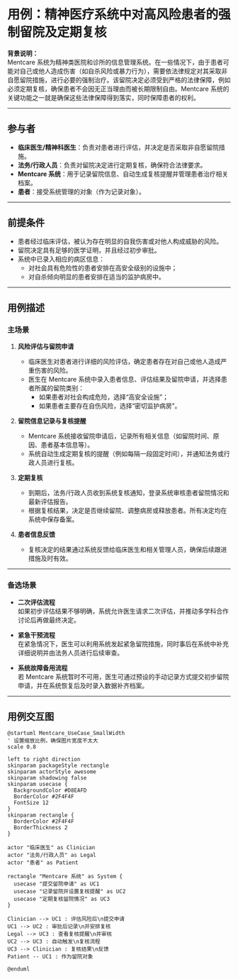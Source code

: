 # 用例：精神医疗系统中对高风险患者的强制留院及定期复核

**背景说明：**  
Mentcare 系统为精神类医院和诊所的信息管理系统。在一些情况下，由于患者可能对自己或他人造成伤害（如自杀风险或暴力行为），需要依法律规定对其采取非自愿留院措施，进行必要的强制治疗。该留院决定必须受到严格的法律保障，例如必须定期复核，确保患者不会因无正当理由而被长期限制自由。Mentcare 系统的关键功能之一就是确保这些法律保障得到落实，同时保障患者的权利。

---

## 参与者

- **临床医生/精神科医生**：负责对患者进行评估，并决定是否采取非自愿留院措施。  
- **法务/行政人员**：负责对留院决定进行定期复核，确保符合法律要求。  
- **Mentcare 系统**：用于记录留院信息、自动生成复核提醒并管理患者治疗相关档案。  
- **患者**：接受系统管理的对象（作为记录对象）。

---

## 前提条件

- 患者经过临床评估，被认为存在明显的自我伤害或对他人构成威胁的风险。  
- 留院决定具有足够的医学证明，并且经过初步审批。  
- 系统中已录入相应的病区信息：  
  - 对社会具有危险性的患者安排在高安全级别的设施中；  
  - 对自杀倾向明显的患者安排在适当的监护病房中。

---

## 用例描述

### 主场景

1. **风险评估与留院申请**  
   - 临床医生对患者进行详细的风险评估，确定患者存在对自己或他人造成严重伤害的风险。  
   - 医生在 Mentcare 系统中录入患者信息、评估结果及留院申请，并选择患者所属的留院类别：  
     - 如果患者对社会构成危险，选择“高安全设施”；  
     - 如果患者主要存在自伤风险，选择“密切监护病房”。

2. **留院信息记录与复核提醒**  
   - Mentcare 系统接收留院申请后，记录所有相关信息（如留院时间、原因、患者基本信息等）。  
   - 系统自动生成定期复核的提醒（例如每隔一段固定时间），并通知法务或行政人员进行复核。

3. **定期复核**  
   - 到期后，法务/行政人员收到系统复核通知，登录系统审核患者留院情况和最新评估报告。  
   - 根据复核结果，决定是否继续留院、调整病房或释放患者。所有决定均在系统中保存备案。

4. **患者信息反馈**  
   - 复核决定的结果通过系统反馈给临床医生和相关管理人员，确保后续跟进措施及时有效。

---

### 备选场景

- **二次评估流程**  
  如果初步评估结果不够明确，系统允许医生请求二次评估，并推动多学科合作讨论后再做最终决定。

- **紧急干预流程**  
  在紧急情况下，医生可以利用系统发起紧急留院措施，同时事后在系统中补充详细说明并由法务人员进行后续审查。

- **系统故障备用流程**  
  若 Mentcare 系统暂时不可用，医生可通过预设的手动记录方式提交初步留院申请，并在系统恢复后及时录入数据补齐档案。

---

## 用例交互图

```plantuml
@startuml Mentcare_UseCase_SmallWidth
' 设置缩放比例，确保图片宽度不太大
scale 0.8

left to right direction
skinparam packageStyle rectangle
skinparam actorStyle awesome
skinparam shadowing false
skinparam usecase {
  BackgroundColor #D8EAFD
  BorderColor #2F4F4F
  FontSize 12
}
skinparam rectangle {
  BorderColor #2F4F4F
  BorderThickness 2
}

actor "临床医生" as Clinician
actor "法务/行政人员" as Legal
actor "患者" as Patient

rectangle "Mentcare 系统" as System {
  usecase "提交留院申请" as UC1
  usecase "记录留院并设置复核提醒" as UC2
  usecase "定期复核留院情况" as UC3
}

Clinician --> UC1 : 评估风险后\n提交申请
UC1 --> UC2 : 审批后记录\n并安排复核
Legal --> UC3 : 查看复核提醒\n并审核
UC2 --> UC3 : 自动触发\n复核流程
UC3 --> Clinician : 复核结果\n反馈
Patient -- UC1 : 作为留院对象

@enduml
```